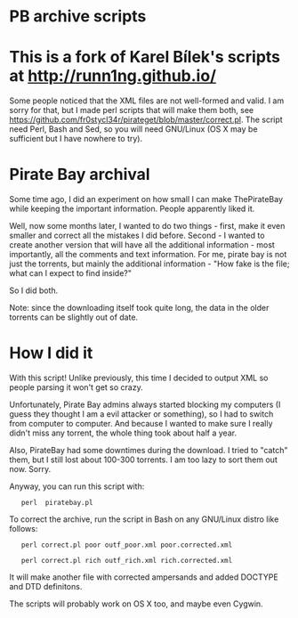 PB archive scripts 
=====================
This is a fork of Karel Bílek's scripts at http://runn1ng.github.io/
=====================
Some people noticed that the XML files are not well-formed and valid. I am sorry for that, but I made perl scripts that will make them both, see https://github.com/fr0stycl34r/pirateget/blob/master/correct.pl. The script need Perl, Bash and Sed, so you will need GNU/Linux (OS X may be sufficient but I have nowhere to try).

Pirate Bay archival
=====================

Some time ago, I did an experiment on how small I can make ThePirateBay while keeping the important information. People apparently liked it.

Well, now some months later, I wanted to do two things - first, make it even smaller and correct all the mistakes I did before. Second - I wanted to create another version that will have all the additional information - most importantly, all the comments and text information. For me, pirate bay is not just the torrents, but mainly the additional information - "How fake is the file; what can I expect to find inside?"

So I did both.

Note: since the downloading itself took quite long, the data in the older torrents can be slightly out of date.

How I did it
=====================

With this script! Unlike previously, this time I decided to output XML so people parsing it won't get so crazy.

Unfortunately, Pirate Bay admins always started blocking my computers (I guess they thought I am a evil attacker or something), so I had to switch from computer to computer. And because I wanted to make sure I really didn't miss any torrent, the whole thing took about half a year.

Also, PirateBay had some downtimes during the download. I tried to "catch" them, but I still lost about 100-300 torrents. I am too lazy to sort them out now. Sorry.

Anyway, you can run this script with:
       
       perl  piratebay.pl
To correct the archive, run the script in Bash on any GNU/Linux distro like follows:

       perl correct.pl poor outf_poor.xml poor.corrected.xml

       perl correct.pl rich outf_rich.xml rich.corrected.xml
It will make another file with corrected ampersands and added DOCTYPE and DTD definitons.

The scripts will probably work on OS X too, and maybe even Cygwin.
